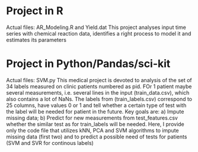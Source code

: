 # Project in R
Actual files: AR_Modeling.R and Yield.dat
This project analyses input time series with chemical reaction data, identifies a right process to model it and estimates its parameters

# Project in Python/Pandas/sci-kit
Actual files: SVM.py
This medical project is devoted to analysis of the  set of 34 labels measured on clinic patients numbered as pid. FOr 1 patient maybe several measurements, i.e. several lines in the input (train_data.csv), which also contains a lot of NaNs. 
The labels from (train_labels.csv) correspond to 25 columns, have values 0 or 1 and tell whether a certain type of test with the label will be needed for patient in the future. Key goals are: a) Impute missing data; b) Predict for new measurements from test_features.csv whether the similar test as for train_labels will be needed. 
Here, I provide only the code file that utilizes kNN, PCA and SVM algorithms to impute missing data (first two) and to predict a possible need of tests for patients (SVM and SVR for continous labels)
